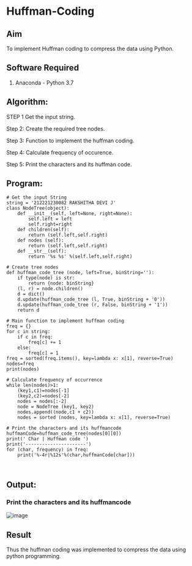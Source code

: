 # Huffman-Coding
## Aim
To implement Huffman coding to compress the data using Python.

## Software Required
1. Anaconda - Python 3.7

## Algorithm:
STEP 1
Get the input string.

Step 2:
Create the required tree nodes.

Step 3:
Function to implement the huffman coding.

Step 4:
Calculate frequency of occurence.

Step 5:
Print the characters and its huffman code.

 
## Program:

``` 
# Get the input String
string = '212221230082 RAKSHITHA DEVI J'
class NodeTree(object):
    def __init__(self, left=None, right=None): 
        self.left = left
        self.right=right
    def children(self):
        return (self.left,self.right)
    def nodes (self):
        return (self.left,self.right)
    def __str__(self):
        return '%s %s' %(self.left,self.right)

# Create tree nodes
def huffman_code_tree (node, left=True, binString=''):
    if type(node) is str:
        return {node: binString}
    (l, r) = node.children()
    d = dict()
    d.update(huffman_code_tree (l, True, binString + '0'))
    d.update(huffman_code_tree (r, False, binString + '1'))
    return d

# Main function to implement huffman coding
freq = {}
for c in string:
    if c in freq:
        freq[c] += 1
    else:
        freq[c] = 1
freq = sorted(freq.items(), key=lambda x: x[1], reverse=True)
nodes=freq
print(nodes)

# Calculate frequency of occurrence
while len(nodes)>1:
    (key1,c1)=nodes[-1]
    (key2,c2)=nodes[-2]
    nodes = nodes[:-2]
    node = NodeTree (key1, key2)
    nodes.append((node,c1 + c2))
    nodes = sorted (nodes, key=lambda x: x[1], reverse=True)

# Print the characters and its huffmancode
huffmanCode=huffman_code_tree(nodes[0][0])
print(' Char | Huffman code ') 
print('----------------------')
for (char, frequency) in freq:
    print('%-4r|%12s'%(char,huffmanCode[char]))



```
## Output:

### Print the characters and its huffmancode

![image](https://github.com/Rakshithadevi/Huffman-Coding/assets/94165326/cfe62636-019a-4674-8d3f-89a801eeece8)


## Result
Thus the huffman coding was implemented to compress the data using python programming.
